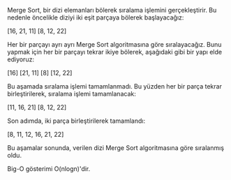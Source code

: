 Merge Sort, bir dizi elemanları bölerek sıralama işlemini gerçekleştirir. Bu nedenle öncelikle diziyi iki eşit parçaya bölerek başlayacağız:

[16, 21, 11] [8, 12, 22]

Her bir parçayı ayrı ayrı Merge Sort algoritmasına göre sıralayacağız. Bunu yapmak için her bir parçayı tekrar ikiye bölerek, aşağıdaki gibi bir yapı elde ediyoruz:

[16] [21, 11] [8] [12, 22]

Bu aşamada sıralama işlemi tamamlanmadı. Bu yüzden her bir parça tekrar birleştirilerek, sıralama işlemi tamamlanacak:

[11, 16, 21] [8, 12, 22]

Son adımda, iki parça birleştirilerek tamamlandı:

[8, 11, 12, 16, 21, 22]

Bu aşamalar sonunda, verilen dizi Merge Sort algoritmasına göre sıralanmış oldu.

Big-O gösterimi O(nlogn)'dir.

